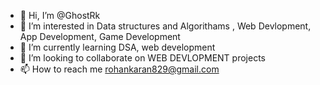 - 👋 Hi, I’m @GhostRk
- 👀 I’m interested in Data structures and Algorithams , Web Devlopment, App Development, Game Development
- 🌱 I’m currently learning DSA, web development
- 💞️ I’m looking to collaborate on WEB DEVLOPMENT projects
- 📫 How to reach me rohankaran829@gmail.com

<!---
GhostRk/GhostRk is a ✨ special ✨ repository because its `README.md` (this file) appears on your GitHub profile.
You can click the Preview link to take a look at your changes.
--->

